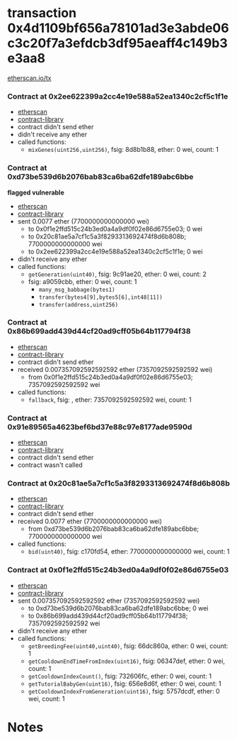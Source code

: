 # transaction 0x4d1109bf656a78101ad3e3abde06c3c20f7a3efdcb3df95aeaff4c149b3e3aa8

[etherscan.io/tx](https://etherscan.io/tx/0x4d1109bf656a78101ad3e3abde06c3c20f7a3efdcb3df95aeaff4c149b3e3aa8)


### Contract at 0x2ee622399a2cc4e19e588a52ea1340c2cf5c1f1e

* [etherscan](https://etherscan.io/address/0x2ee622399a2cc4e19e588a52ea1340c2cf5c1f1e)
* [contract-library](https://contract-library.com/contracts/Ethereum/2ee622399a2cc4e19e588a52ea1340c2cf5c1f1e)
* contract didn't send ether
* didn't receive any ether
* called functions:
    * `mixGenes(uint256,uint256)`, fsig: 8d8b1b88, ether: 0 wei, count: 1


### Contract at 0xd73be539d6b2076bab83ca6ba62dfe189abc6bbe

**flagged vulnerable**

* [etherscan](https://etherscan.io/address/0xd73be539d6b2076bab83ca6ba62dfe189abc6bbe)
* [contract-library](https://contract-library.com/contracts/Ethereum/d73be539d6b2076bab83ca6ba62dfe189abc6bbe)
* sent 0.0077 ether (7700000000000000 wei)
    * to 0x0f1e2ffd515c24b3ed0a4a9df0f02e86d6755e03; 0 wei
    * to 0x20c81ae5a7cf1c5a3f8293313692474f8d6b808b; 7700000000000000 wei
    * to 0x2ee622399a2cc4e19e588a52ea1340c2cf5c1f1e; 0 wei
* didn't receive any ether
* called functions:
    * `getGeneration(uint40)`, fsig: 9c91ae20, ether: 0 wei, count: 2
    * fsig: a9059cbb, ether: 0 wei, count: 1
        * `many_msg_babbage(bytes1)`
        * `transfer(bytes4[9],bytes5[6],int48[11])`
        * `transfer(address,uint256)`


### Contract at 0x86b699add439d44cf20ad9cff05b64b117794f38

* [etherscan](https://etherscan.io/address/0x86b699add439d44cf20ad9cff05b64b117794f38)
* [contract-library](https://contract-library.com/contracts/Ethereum/86b699add439d44cf20ad9cff05b64b117794f38)
* contract didn't send ether
* received 0.007357092592592592 ether (7357092592592592 wei)
    * from 0x0f1e2ffd515c24b3ed0a4a9df0f02e86d6755e03; 7357092592592592 wei
* called functions:
    * `fallback`, fsig: , ether: 7357092592592592 wei, count: 1


### Contract at 0x91e89565a4623bef6bd37e88c97e8177ade9590d

* [etherscan](https://etherscan.io/address/0x91e89565a4623bef6bd37e88c97e8177ade9590d)
* [contract-library](https://contract-library.com/contracts/Ethereum/91e89565a4623bef6bd37e88c97e8177ade9590d)
* contract didn't send ether
* contract wasn't called


### Contract at 0x20c81ae5a7cf1c5a3f8293313692474f8d6b808b

* [etherscan](https://etherscan.io/address/0x20c81ae5a7cf1c5a3f8293313692474f8d6b808b)
* [contract-library](https://contract-library.com/contracts/Ethereum/20c81ae5a7cf1c5a3f8293313692474f8d6b808b)
* contract didn't send ether
* received 0.0077 ether (7700000000000000 wei)
    * from 0xd73be539d6b2076bab83ca6ba62dfe189abc6bbe; 7700000000000000 wei
* called functions:
    * `bid(uint40)`, fsig: c170fd54, ether: 7700000000000000 wei, count: 1


### Contract at 0x0f1e2ffd515c24b3ed0a4a9df0f02e86d6755e03

* [etherscan](https://etherscan.io/address/0x0f1e2ffd515c24b3ed0a4a9df0f02e86d6755e03)
* [contract-library](https://contract-library.com/contracts/Ethereum/0f1e2ffd515c24b3ed0a4a9df0f02e86d6755e03)
* sent 0.007357092592592592 ether (7357092592592592 wei)
    * to 0xd73be539d6b2076bab83ca6ba62dfe189abc6bbe; 0 wei
    * to 0x86b699add439d44cf20ad9cff05b64b117794f38; 7357092592592592 wei
* didn't receive any ether
* called functions:
    * `getBreedingFee(uint40,uint40)`, fsig: 66dc860a, ether: 0 wei, count: 1
    * `getCooldownEndTimeFromIndex(uint16)`, fsig: 06347def, ether: 0 wei, count: 1
    * `getCooldownIndexCount()`, fsig: 732606fc, ether: 0 wei, count: 1
    * `getTutorialBabyGen(uint16)`, fsig: 656e8d6f, ether: 0 wei, count: 1
    * `getCooldownIndexFromGeneration(uint16)`, fsig: 5757dcdf, ether: 0 wei, count: 1

# Notes

